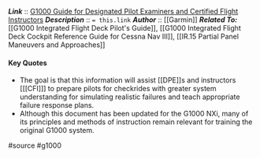 ***Link***      :: [G1000 Guide for Designated Pilot Examiners and Certified Flight Instructors](https://www.faa.gov/sites/faa.gov/files/Garmin-DPE-and-CFI-Avionics-Guide-G1000NXi.pdf)
***Description***      :: `= this.link`
***Author*** :: [[Garmin]]
***Related To:*** [[G1000 Integrated Flight Deck Pilot's Guide]], [[G1000 Integrated Flight Deck Cockpit Reference Guide for Cessna Nav III]], [[IR.15 Partial Panel Maneuvers and Approaches]]

#### Key Quotes
* The goal is that this information will assist [[DPE]]s and instructors \[[[CFI]]\] to prepare pilots for checkrides with greater system understanding for simulating realistic failures and teach appropriate failure response plans.
* Although this document has been updated for the G1000 NXi, many of its principles and methods of instruction remain relevant for training the original G1000 system.

#source #g1000 